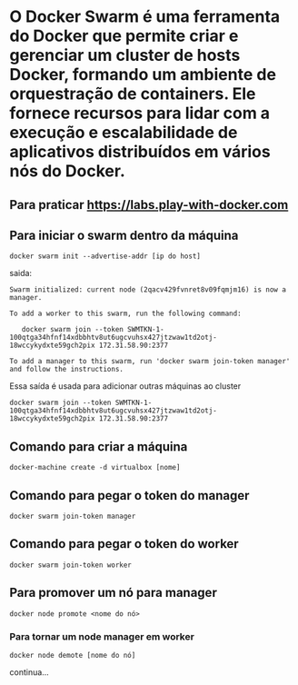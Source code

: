 # O Docker Swarm é uma ferramenta do Docker que permite criar e gerenciar um cluster de hosts Docker, formando um ambiente de orquestração de containers. Ele fornece recursos para lidar com a execução e escalabilidade de aplicativos distribuídos em vários nós do Docker.

## Para praticar https://labs.play-with-docker.com

## Para iniciar o swarm dentro da máquina
```
docker swarm init --advertise-addr [ip do host]
```
saida:
``````
Swarm initialized: current node (2qacv429fvnret8v09fqmjm16) is now a manager.

To add a worker to this swarm, run the following command:

   docker swarm join --token SWMTKN-1-100qtga34hfnf14xdbbhtv8ut6ugcvuhsx427jtzwaw1td2otj-18wccykydxte59gch2pix 172.31.58.90:2377

To add a manager to this swarm, run 'docker swarm join-token manager' and follow the instructions.
``````
Essa saída é usada para adicionar outras máquinas ao cluster
```
docker swarm join --token SWMTKN-1-100qtga34hfnf14xdbbhtv8ut6ugcvuhsx427jtzwaw1td2otj-18wccykydxte59gch2pix 172.31.58.90:2377
```

## Comando para criar a máquina
```
docker-machine create -d virtualbox [nome]
```

## Comando para pegar o token do manager
```
docker swarm join-token manager
```
## Comando para pegar o token do worker
```
docker swarm join-token worker
```
## Para promover um nó para manager
```
docker node promote <nome do nó>
```
### Para tornar um node manager em worker
```
docker node demote [nome do nó]
```

continua...
